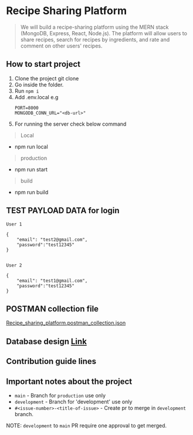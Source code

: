 # Recipe Sharing Platform
>  We will build a recipe-sharing platform using the MERN stack (MongoDB, Express, React, Node.js). The platform will allow users to share recipes, search for recipes by ingredients, and rate and comment on other users' recipes.

## How to start project

1. Clone the project git clone <cloned-url>
2. Go inside the folder.
3. Run `npm i`
4. Add .env.local e.g
   ``` 
   PORT=8000
   MONGODB_CONN_URL="<db-url>"
   ```
5. For running the server check below command

> Local
- npm run local

> production
- npm run start

> build
- npm run build


## TEST PAYLOAD DATA for login

```
User 1

{
    "email": "test2@gmail.com",
    "password":"test12345"
}


User 2

{
    "email": "test1@gmail.com",
    "password":"test12345"
}

```

## POSTMAN collection file

[Recipe_sharing_platform.postman_collection.json](https://github.com/user-attachments/files/17676400/Recipe_sharing_platform.postman_collection.json)


## Database design [Link](https://www.plantuml.com/plantuml/png/hP7HJy8m4CRVzrUSyuKPGNqbom9YI8n63SApAUk9DMktj5V16FztIvkHq83pmRwi-Uxhx-wxZGmnJLPMoGd7Lw4GvcnPOKynYHcK5JC6jdV8S-ZDpq-dqx4x6HJ5xi7JNM-JGMwBJNvXYoG9W8L1dS5N0kuunulW6GpXSVcE9TroBrjdyUmXF9CMQkLLb4nK-rBZfbZNck-hfKP6oCVav1jtIxxRtZCiHOCTtKbG5RLsNurSe2BZ2lV2K1wgXIyRmiP4BoHRHP16OyCq8r6hkV3X7gnSelP5fplV8MrIMqLxXJRWzMSq-c_9FUiFUuyrxLSMgV6u7SqdjPIewD-wbu7N_TSNMsHwbKA_3-dbO72Mmgmb1h-1ug2hpRSI7ySyazqKQoq2AS2FiLmO3BZO60FVsDOqGiMjh7u0)

## Contribution guide lines


## Important notes about the project

- `main` - Branch for `production` use only
- `development`  - Branch for 'development' use only
- `#<issue-number>-<title-of-issue>` - Create pr to merge in `development` branch.

NOTE: `development` to `main` PR require one approval to get merged.

